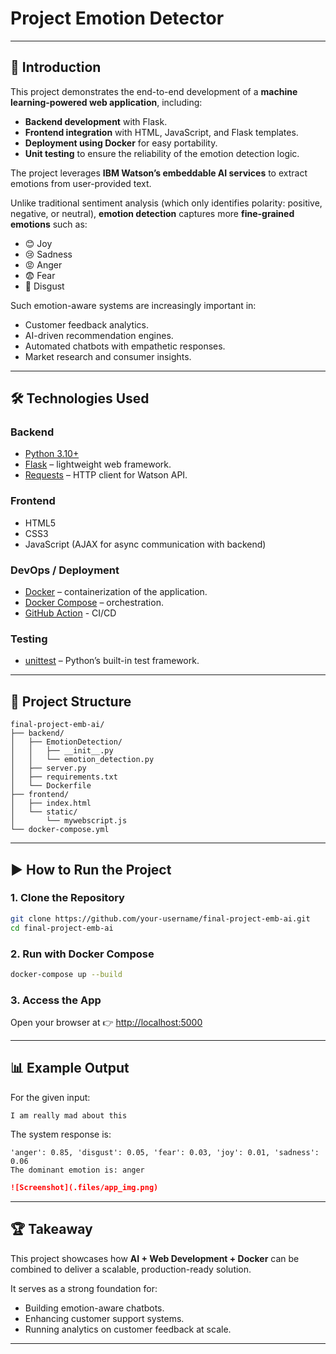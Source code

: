 # Project Emotion Detector

---

## 🧩 Introduction

This project demonstrates the end-to-end development of a **machine learning-powered web application**, including:

* **Backend development** with Flask.
* **Frontend integration** with HTML, JavaScript, and Flask templates.
* **Deployment using Docker** for easy portability.
* **Unit testing** to ensure the reliability of the emotion detection logic.

The project leverages **IBM Watson’s embeddable AI services** to extract emotions from user-provided text.

Unlike traditional sentiment analysis (which only identifies polarity: positive, negative, or neutral), **emotion detection** captures more **fine-grained emotions** such as:

* 😊 Joy
* 😢 Sadness
* 😡 Anger
* 😨 Fear
* 🤢 Disgust

Such emotion-aware systems are increasingly important in:

* Customer feedback analytics.
* AI-driven recommendation engines.
* Automated chatbots with empathetic responses.
* Market research and consumer insights.

---

## 🛠️ Technologies Used

### **Backend**

* [Python 3.10+](https://www.python.org/)
* [Flask](https://flask.palletsprojects.com/) – lightweight web framework.
* [Requests](https://pypi.org/project/requests/) – HTTP client for Watson API.

### **Frontend**

* HTML5
* CSS3
* JavaScript (AJAX for async communication with backend)

### **DevOps / Deployment**

* [Docker](https://www.docker.com/) – containerization of the application.
* [Docker Compose](https://docs.docker.com/compose/) – orchestration.
* [GitHub Action](https://github.com/features/actions) - CI/CD

### **Testing**

* [unittest](https://docs.python.org/3/library/unittest.html) – Python’s built-in test framework.

---

## 📂 Project Structure

```
final-project-emb-ai/
├── backend/
│   ├── EmotionDetection/
│   │   ├── __init__.py
│   │   └── emotion_detection.py
│   ├── server.py
│   ├── requirements.txt
│   └── Dockerfile
├── frontend/
│   ├── index.html
│   └── static/
│       └── mywebscript.js
└── docker-compose.yml
```

---

## ▶️ How to Run the Project

### 1. Clone the Repository

```bash
git clone https://github.com/your-username/final-project-emb-ai.git
cd final-project-emb-ai
```

### 2. Run with Docker Compose

```bash
docker-compose up --build
```

### 3. Access the App

Open your browser at 👉 [http://localhost:5000](http://localhost:5000)

---

## 📊 Example Output

For the given input:

```
I am really mad about this
```

The system response is:

```
'anger': 0.85, 'disgust': 0.05, 'fear': 0.03, 'joy': 0.01, 'sadness': 0.06
The dominant emotion is: anger
```
```markdown
![Screenshot](.files/app_img.png)
```
<!--**GIF Demonstration:**

![GIF placeholder](https://via.placeholder.com/800x400?text=App+Interaction+GIF)-->
---

## 🏆 Takeaway

This project showcases how **AI + Web Development + Docker** can be combined to deliver a scalable, production-ready solution.

It serves as a strong foundation for:

* Building emotion-aware chatbots.
* Enhancing customer support systems.
* Running analytics on customer feedback at scale.

---
